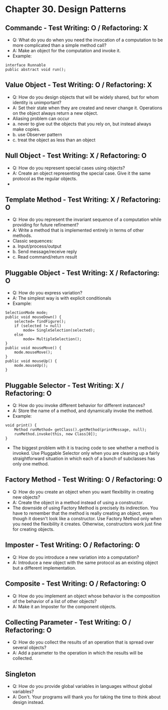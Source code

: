 # Chapter 30. Design Patterns

## Commandc - Test Writing: O / Refactoring: X
- Q: What do you do when you need the invocation of a computation to be more complicated than a simple method call?
- A: Make an object for the computation and invoke it.
- Example:
```
interface Runnable
public abstract void run();
```

## Value Object - Test Writing: O / Refactoring: X
- Q: How do you design objects that will be widely shared, but for whom identity is unimportant?
- A: Set their state when they are created and never change it. Operations on the object always return a new object.
- Aliasing problem can occur
- a. never to give out the objects that you rely on, but instead always make copies.
- b. use Observer pattern
- c. treat the object as less than an object

## Null Object - Test Writing: X / Refactoring: O
- Q: How do you represent special cases using objects?
- A: Create an object representing the special case. Give it the same protocol as the regular objects.
- 

## Template Method - Test Writing: X / Refactoring: O
- Q: How do you represent the invariant sequence of a computation while providing for future refinement?
- A: Write a method that is implemented entirely in terms of other methods.
- Classic sequences:
- a. Input/process/output
- b. Send message/receive reply
- c. Read command/return result

## Pluggable Object - Test Writing: X / Refactoring: O
- Q: How do you express variation?
- A: The simplest way is with explicit conditionals
- Example:
```
SelectionMode mode; 
public void mouseDown() {
    selected= findFigure(); 
    if (selected != null)
        mode= SingleSelection(selected); 
    else
        mode= MultipleSelection();
}
public void mouseMove() { 
    mode.mouseMove();
}
public void mouseUp() {
    mode.mouseUp(); 
}
```

## Pluggable Selector - Test Writing: X / Refactoring: O
- Q: How do you invoke different behavior for different instances?
- A: Store the name of a method, and dynamically invoke the method.
- Example:
```
void print() {
    Method runMethod= getClass().getMethod(printMessage, null);
    runMethod.invoke(this, new Class[0]);
}
```
- The biggest problem with it is tracing code to see whether a method is invoked. Use Pluggable Selector only when you are cleaning up a fairly straightforward situation in which each of a bunch of subclasses has only one method.

## Factory Method - Test Writing: O / Refactoring: O
- Q: How do you create an object when you want flexibility in creating new objects?
- A:  Create the object in a method instead of using a constructor.
- The downside of using Factory Method is precisely its indirection. You have to remember that the method is really creating an object, even though it doesn't look like a constructor. Use Factory Method only when you need the flexibility it creates. Otherwise, constructors work just fine for creating objects.

## Imposter - Test Writing: O / Refactoring: O
- Q: How do you introduce a new variation into a computation?
- A: Introduce a new object with the same protocol as an existing object but a different implementation.

## Composite - Test Writing: O / Refactoring: O
- Q: How do you implement an object whose behavior is the composition of the behavior of a list of other objects?
- A:  Make it an Imposter for the component objects.

## Collecting Parameter - Test Writing: O / Refactoring: O
- Q: How do you collect the results of an operation that is spread over several objects?
- A: Add a parameter to the operation in which the results will be collected.

## Singleton
- Q: How do you provide global variables in languages without global variables?
- A: Don't. Your programs will thank you for taking the time to think about design instead.
